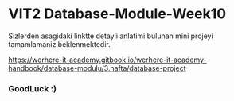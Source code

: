 # VIT2 Database-Module-Week10

Sizlerden asagidaki linktte detayli anlatimi bulunan mini projeyi tamamlamaniz beklenmektedir.

https://werhere-it-academy.gitbook.io/werhere-it-academy-handbook/database-modulu/3.hafta/database-project 


### GoodLuck :)
